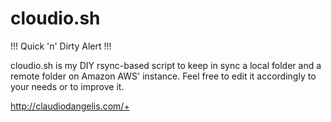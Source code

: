 cloudio.sh
==========

!!! Quick 'n' Dirty Alert !!!

cloudio.sh is my  DIY rsync-based script to keep in sync a local folder and a remote folder on Amazon AWS' instance.
Feel free to edit it accordingly to your needs or to improve it.

http://claudiodangelis.com/+

